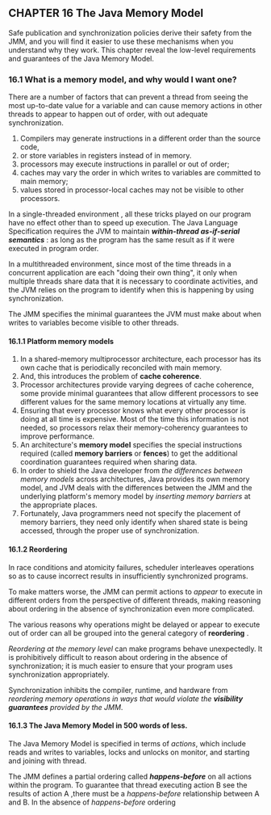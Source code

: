 ## CHAPTER 16 The Java Memory Model

Safe publication and synchronization policies derive their safety from the JMM, and you will find it easier to use these mechanisms when you understand why they work. This chapter reveal the low-level requirements and guarantees of the Java Memory Model.

### 16.1 What is a memory model, and why would I want one?

There are a number of factors that can prevent a thread from seeing the most up-to-date value for a variable and can cause memory actions in other threads to appear to happen out of order, with out adequate synchronization.

1. Compilers may generate instructions in a different order than the source code,
2. or store variables in registers instead of in memory.
3. processors may execute instructions in parallel or out of order;
4. caches may vary the order in which writes to variables are committed to main memory;
5. values stored in processor-local caches may not be visible to other processors.

In a single-threaded environment , all these tricks played on our program have no effect other than to speed up execution. The Java Language Specification requires the JVM to maintain ***within-thread as-if-serial semantics*** : as long as the program has the same result as if it were executed in program order.

In a multithreaded environment, since most of the time threads in a concurrent application are each "doing their own thing", it only when multiple threads share data that it is necessary to coordinate activities, and the JVM relies on the program to identify when this is happening by using synchronization.

The JMM specifies the minimal guarantees the JVM must make about when writes to variables become visible to other threads.

#### 16.1.1 Platform memory models

1. In a shared-memory multiprocessor architecture, each processor has its own cache that is periodically reconciled with main memory.
2. And, this introduces the problem of **cache coherence**. 
3. Processor architectures provide varying degrees of cache coherence, some provide minimal guarantees that allow different processors to see different values for the same memory locations at virtually any time. 
4. Ensuring that every processor knows what every other processor is doing at all time is expensive. Most of the time this information is not needed, so processors relax their memory-coherency guarantees to improve performance.
5. An architecture's **memory model**  specifies the special instructions required (called **memory barriers** or **fences**) to get the additional coordination guarantees required when sharing data.
6. In order to shield the Java developer from *the differences between memory models* across architectures, Java provides its own memory model, and JVM deals with the differences between the JMM and the underlying platform's memory model by *inserting memory barriers* at the appropriate places.
7. Fortunately, Java programmers  need not specify the placement of memory barriers, they need only identify when shared state is being accessed, through the proper use of synchronization. 

#### 16.1.2 Reordering

In race conditions and atomicity failures, scheduler interleaves operations so as to cause incorrect results in  insufficiently synchronized programs. 

To make matters worse, the JMM can permit actions to *appear* to execute in different orders from the perspective of different threads, making reasoning about ordering in the absence of synchronization even more complicated.

The various reasons why operations might be delayed or appear to execute out of order can all be grouped into the general category of **reordering** .

*Reordering at the memory level* can make programs behave unexpectedly. It is prohibitively difficult to reason about ordering in the absence of synchronization; it is much easier to ensure that your program uses synchronization appropriately.   

Synchronization inhibits the compiler, runtime, and hardware from *reordering memory operations in ways that would violate the **visibility guarantees** provided by the JMM*. 

#### 16.1.3 The Java Memory Model in 500 words of less.

The  Java Memory Model is specified in terms of *actions*, which include reads and writes to variables, locks and unlocks on monitor, and starting and joining with thread.

The JMM defines a partial ordering called ***happens-before*** on all actions within the program. To guarantee that thread executing action B see the results of action A ,there must be a *happens-before* relationship between A and B.  In the absence of *happens-before* ordering 